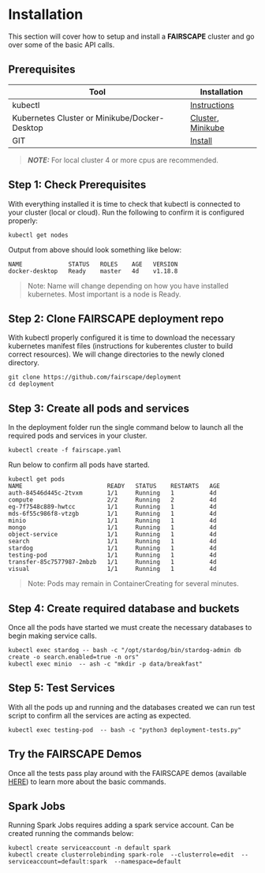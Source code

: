 # Installation

This section will cover how to setup and install a **FAIRSCAPE** cluster and go over some of the basic API calls.  

## Prerequisites

Tool | Installation
--------- | -------
kubectl | [Instructions](https://kubernetes.io/docs/tasks/tools/install-kubectl/)
Kubernetes Cluster or Minikube/Docker-Desktop | [Cluster](https://cloud.google.com/kubernetes-engine/docs/how-to/creating-a-zonal-cluster), [Minikube](https://minikube.sigs.k8s.io/docs/start/)
GIT | [Install](https://git-scm.com/book/en/v2/Getting-Started-Installing-Git)

> **_NOTE:_**  For local cluster 4 or more cpus are recommended.

## Step 1: Check Prerequisites

With everything installed it is time to check that kubectl is connected to your cluster (local or cloud). Run the following to confirm it is configured properly:

```shell
kubectl get nodes
```

Output from above should look something like below:
```shell
NAME             STATUS   ROLES    AGE   VERSION
docker-desktop   Ready    master   4d    v1.18.8
```
> Note: Name will change depending on how you have installed kubernetes. Most important is a node is Ready.

## Step 2: Clone FAIRSCAPE deployment repo

With kubectl properly configured it is time to download the necessary kubernetes manifest files (instructions for kuberentes cluster to build correct resources). We will change directories to the newly cloned directory.   

```shell
git clone https://github.com/fairscape/deployment
cd deployment
```

## Step 3: Create all pods and services

In the deployment folder run the single command below to launch all the required pods and services in your cluster.

```shell
kubectl create -f fairscape.yaml
```

Run below to confirm all pods have started.
```shell
kubectl get pods
NAME                        READY   STATUS    RESTARTS   AGE
auth-84546d445c-2tvxm       1/1     Running   1          4d
compute                     2/2     Running   2          4d
eg-7f7548c889-hwtcc         1/1     Running   1          4d
mds-6f55c986f8-vtzgb        1/1     Running   1          4d
minio                       1/1     Running   1          4d
mongo                       1/1     Running   1          4d
object-service              1/1     Running   1          4d
search                      1/1     Running   1          4d
stardog                     1/1     Running   1          4d
testing-pod                 1/1     Running   1          4d
transfer-85c7577987-2mbzb   1/1     Running   1          4d
visual                      1/1     Running   1          4d
```
> Note: Pods may remain in ContainerCreating for several minutes.

## Step 4: Create required database and buckets

Once all the pods have started we must create the necessary databases to begin making service calls.

```shell
kubectl exec stardog -- bash -c "/opt/stardog/bin/stardog-admin db create -o search.enabled=true -n ors"
kubectl exec minio  -- ash -c "mkdir -p data/breakfast"
```

## Step 5: Test Services

With all the pods up and running and the databases created we can run test script to confirm all the services are acting as expected.

```shell
kubectl exec testing-pod  -- bash -c "python3 deployment-tests.py"
```

## Try the FAIRSCAPE Demos

Once all the tests pass play around with the FAIRSCAPE demos (available [HERE](https://github.com/fairscape/demo)) to learn more about the basic commands.


## Spark Jobs

Running Spark Jobs requires adding a spark service account. Can be created running the commands below:

```shell
kubectl create serviceaccount -n default spark
kubectl create clusterrolebinding spark-role  --clusterrole=edit  --serviceaccount=default:spark  --namespace=default
```
